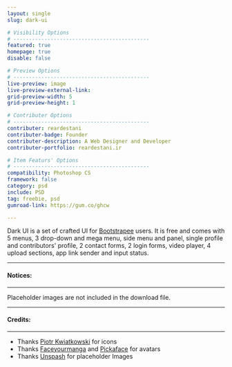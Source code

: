```yaml
---
layout: single
slug: dark-ui

# Visibility Options
# --------------------------------------------
featured: true
homepage: true
disable: false

# Preview Options
# --------------------------------------------
live-preview: image
live-preview-external-link:
grid-preview-width: 5
grid-preview-height: 1

# Contributer Options
# --------------------------------------------
contributer: reardestani
contributer-badge: Founder
contributer-description: A Web Designer and Developer 
contributer-portfolio: reardestani.ir

# Item Featurs' Options
# --------------------------------------------
compatibility: Photoshop CS
framework: false
category: psd
include: PSD
tag: freebie, psd
gumroad-link: https://gum.co/ghcw

---
```

Dark UI is a set of crafted UI for [Bootstrapee](http://bootstrapee.com) users. It is free and comes with 5 menus, 3 drop-down and mega menu, side menu and panel, single profile and contributors' profile, 2 contact forms, 2 login forms, video player, 4 upload sections, app link sender and input status.

---
#### Notices:
---
Placeholder images are not included in the download file. 

---
#### Credits:
---
+ Thanks <a href="http://www.piotrkwiatkowski.co.uk/" target="_blank">Piotr Kwiatkowski</a> for icons
+ Thanks <a href="http://faceyourmanga.com" target="_blank">Faceyourmanga</a> and <a href="http://pickaface.net" target="_blank">Pickaface</a> for avatars
+ Thanks <a href="http://unsplash.com/" target="_blank">Unspash</a> for placeholder Images